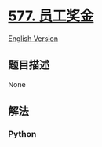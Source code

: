 # [577. 员工奖金](https://leetcode-cn.com/problems/employee-bonus)

[English Version](/leetcode/0500-0599/0577.Employee%20Bonus/README_EN.md)

## 题目描述

<!-- 这里写题目描述 -->

None

## 解法

<!-- 这里可写通用的实现逻辑 -->

<!-- tabs:start -->

### **Python**

<!-- 这里可写当前语言的特殊实现逻辑 -->

```python

```

<!-- tabs:end -->

